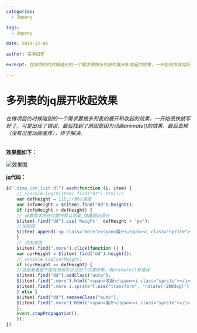 ```yaml
---
categories:
  - Jquery

tags:
  - Jquery 

date: 2019-12-06

author: 深海如梦

excerpt: 在做项目的时候碰到的一个需求要做多列表的展开和收起的效果，一开始很快就写好了，可是出现了错误，最后找到了原因是因为动画animate()的效果，最后去掉（没有过度动画蛋疼），终于解决。

---
```




# 多列表的jq展开收起效果

###### 在做项目的时候碰到的一个需求要做多列表的展开和收起的效果，一开始很快就写好了，可是出现了错误，最后找到了原因是因为动画animate()的效果，最后去掉（没有过度动画蛋疼），终于解决。

**效果图如下：**

![效果图](https://img-blog.csdnimg.cn/2019120610061415.png?x-oss-process=image/watermark,type_ZmFuZ3poZW5naGVpdGk,shadow_10,text_aHR0cHM6Ly9ibG9nLmNzZG4ubmV0L3dxc3NoMjE=,size_16,color_FFFFFF,t_70)


**jq代码：**

```javascript
$(".zimu_con_list dl").each(function (i, item) {
    // console.log($(item).find("dt").html())
    var defHeight = 115;//默认高度
    var infoHeight = $(item).find("dd").height();
    if (infoHeight > defHeight) {
    // 设置需求所在位置的默认高度,隐藏超出部分
    $(item).find("dd").css('height', defHeight + 'px');
    //加按钮
    $(item).append('<p class="more"><span>展开</span><i class="sprite"></i></p>');
    }
    // 点击按钮
    $(item).find(".more").click(function () {
    var curHeight = $(item).find("dd").height();
    // console.log(curHeight)
    if (curHeight == defHeight) {
    //这里看看能不能有其他的办法加个过渡效果，用animate()有错误
    $(item).find("dd").addClass("auto");
    $(item).find(".more").html('<span>收起</span><i class="sprite"></i>');
    $(item).find(".more i.sprite").css("transform", "rotate(-180deg)")
    } else {
    $(item).find("dd").removeClass("auto");
    $(item).find(".more").html('<span>展开</span><i class="sprite"></i>');
    };
    event.stopPropagation();
    });
})
```